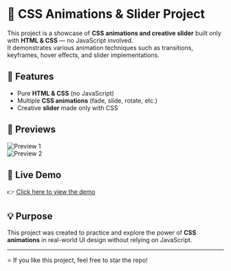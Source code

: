 # 🎨 CSS Animations & Slider Project  

This project is a showcase of **CSS animations and creative slider** built only with **HTML & CSS** — no JavaScript involved.  
It demonstrates various animation techniques such as transitions, keyframes, hover effects, and slider implementations.  

## 🚀 Features
- Pure **HTML & CSS** (no JavaScript)  
- Multiple **CSS animations** (fade, slide, rotate, etc.)  
- Creative **slider** made only with CSS  

## 👀 Previews
![Preview 1](https://github.com/user-attachments/assets/dbd5b778-87f3-4264-bad3-48489ca42c15)  
![Preview 2](https://github.com/user-attachments/assets/88cb84e5-daf4-4d3c-9f87-0985bc0336b9)   

## 🔗 Live Demo
👉 [Click here to view the demo](https://pegahmobasheri.github.io/css-animations-project/)  


## 💡 Purpose
This project was created to practice and explore the power of **CSS animations** in real-world UI design without relying on JavaScript.  

---
⭐ If you like this project, feel free to star the repo!
